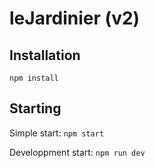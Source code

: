 # leJardinier (v2)

## Installation

`npm install`

## Starting

Simple start:
`npm start`

Developpment start:
`npm run dev`
